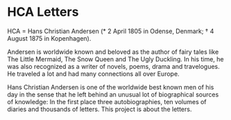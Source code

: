 # HCA Letters

HCA = Hans Christian Andersen (* 2 April 1805 in Odense, Denmark; † 4 August 1875 in Kopenhagen).
 
 Andersen is worldwide known and beloved as the author of fairy tales like The Little Mermaid, The Snow Queen and The Ugly Duckling. In his time, he was also recognized as a writer of novels, poems, drama and travelogues. He traveled a lot and had many connections all over Europe.
 
 Hans Christian Andersen is one of the worldwide best known men of his day in the sense that he left behind an unusual lot of biographical sources of knowledge: In the first place three autobiographies, ten volumes of diaries and thousands of letters. This project is about the letters.
 
 